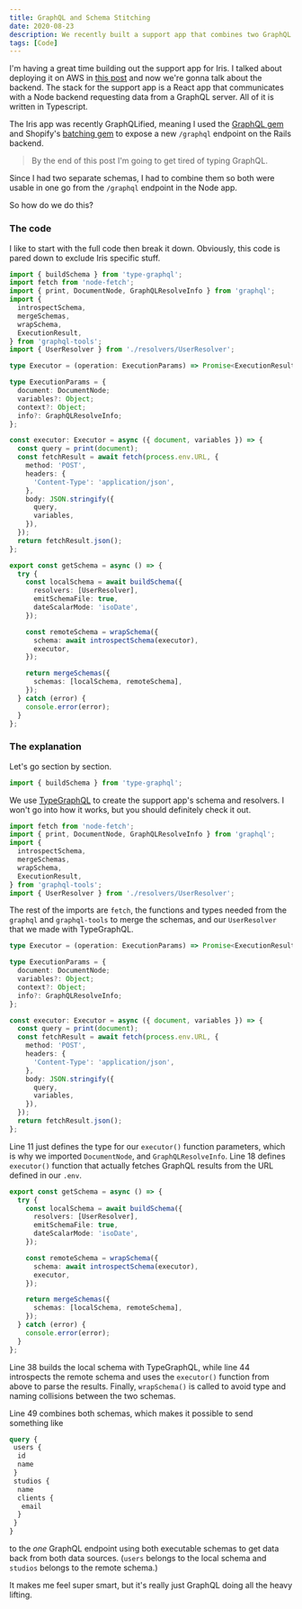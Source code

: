 ```yaml
---
title: GraphQL and Schema Stitching
date: 2020-08-23
description: We recently built a support app that combines two GraphQL schemas. This is just a guide for how to make it work in Typescript.
tags: [Code]
---
```


I'm having a great time building out the support app for Iris. I talked about deploying it on AWS in [this post](https://caryssaperez.com/aws-docker-node-fun) and now we're gonna talk about the backend. The stack for the support app is a React app that communicates with a Node backend requesting data from a GraphQL server. All of it is written in Typescript.

The Iris app was recently GraphQLified, meaning I used the [GraphQL gem](https://github.com/rmosolgo/graphql-ruby) and Shopify's [batching gem](https://github.com/Shopify/graphql-batch) to expose a new `/graphql` endpoint on the Rails backend.

> By the end of this post I'm going to get tired of typing GraphQL.

Since I had two separate schemas, I had to combine them so both were usable in one go from the `/graphql` endpoint in the Node app.

So how do we do this?

### The code

I like to start with the full code then break it down. Obviously, this code is pared down to exclude Iris specific stuff.

```typescript
import { buildSchema } from 'type-graphql';
import fetch from 'node-fetch';
import { print, DocumentNode, GraphQLResolveInfo } from 'graphql';
import {
  introspectSchema,
  mergeSchemas,
  wrapSchema,
  ExecutionResult,
} from 'graphql-tools';
import { UserResolver } from './resolvers/UserResolver';

type Executor = (operation: ExecutionParams) => Promise<ExecutionResult>;

type ExecutionParams = {
  document: DocumentNode;
  variables?: Object;
  context?: Object;
  info?: GraphQLResolveInfo;
};

const executor: Executor = async ({ document, variables }) => {
  const query = print(document);
  const fetchResult = await fetch(process.env.URL, {
    method: 'POST',
    headers: {
      'Content-Type': 'application/json',
    },
    body: JSON.stringify({
      query,
      variables,
    }),
  });
  return fetchResult.json();
};

export const getSchema = async () => {
  try {
    const localSchema = await buildSchema({
      resolvers: [UserResolver],
      emitSchemaFile: true,
      dateScalarMode: 'isoDate',
    });

    const remoteSchema = wrapSchema({
      schema: await introspectSchema(executor),
      executor,
    });

    return mergeSchemas({
      schemas: [localSchema, remoteSchema],
    });
  } catch (error) {
    console.error(error);
  }
};
```

### The explanation

Let's go section by section.

```typescript
import { buildSchema } from 'type-graphql';
```

We use [TypeGraphQL](https://typegraphql.com/) to create the support app's schema and resolvers. I won't go into how it works, but you should definitely check it out.

```typescript
import fetch from 'node-fetch';
import { print, DocumentNode, GraphQLResolveInfo } from 'graphql';
import {
  introspectSchema,
  mergeSchemas,
  wrapSchema,
  ExecutionResult,
} from 'graphql-tools';
import { UserResolver } from './resolvers/UserResolver';
```

The rest of the imports are `fetch`, the functions and types needed from the `graphql` and `graphql-tools` to merge the schemas, and our `UserResolver` that we made with TypeGraphQL.

```typescript
type Executor = (operation: ExecutionParams) => Promise<ExecutionResult>;

type ExecutionParams = {
  document: DocumentNode;
  variables?: Object;
  context?: Object;
  info?: GraphQLResolveInfo;
};

const executor: Executor = async ({ document, variables }) => {
  const query = print(document);
  const fetchResult = await fetch(process.env.URL, {
    method: 'POST',
    headers: {
      'Content-Type': 'application/json',
    },
    body: JSON.stringify({
      query,
      variables,
    }),
  });
  return fetchResult.json();
};
```

Line 11 just defines the type for our `executor()` function parameters, which is why we imported `DocumentNode`, and `GraphQLResolveInfo`. Line 18 defines `executor()` function that actually fetches GraphQL results from the URL defined in our `.env`.

```typescript
export const getSchema = async () => {
  try {
    const localSchema = await buildSchema({
      resolvers: [UserResolver],
      emitSchemaFile: true,
      dateScalarMode: 'isoDate',
    });

    const remoteSchema = wrapSchema({
      schema: await introspectSchema(executor),
      executor,
    });

    return mergeSchemas({
      schemas: [localSchema, remoteSchema],
    });
  } catch (error) {
    console.error(error);
  }
};
```

Line 38 builds the local schema with TypeGraphQL, while line 44 introspects the remote schema and uses the `executor()` function from above to parse the results. Finally, `wrapSchema()` is called to avoid type and naming collisions between the two schemas.

Line 49 combines both schemas, which makes it possible to send something like

```graphql
query {
 users {
  id
  name
 }
 studios {
  name
  clients {
   email
  }
 }
}
```

to the _one_ GraphQL endpoint using both executable schemas to get data back from both data sources. (`users` belongs to the local schema and `studios` belongs to the remote schema.)

It makes me feel super smart, but it's really just GraphQL doing all the heavy lifting.
